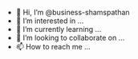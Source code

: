 - 👋 Hi, I’m @business-shamspathan
- 👀 I’m interested in ...
- 🌱 I’m currently learning ...
- 💞️ I’m looking to collaborate on ...
- 📫 How to reach me ...

<!---
business-shamspathan/business-shamspathan is a ✨ special ✨ repository because its `README.md` (this file) appears on your GitHub profile.
You can click the Preview link to take a look at your changes.
--->
